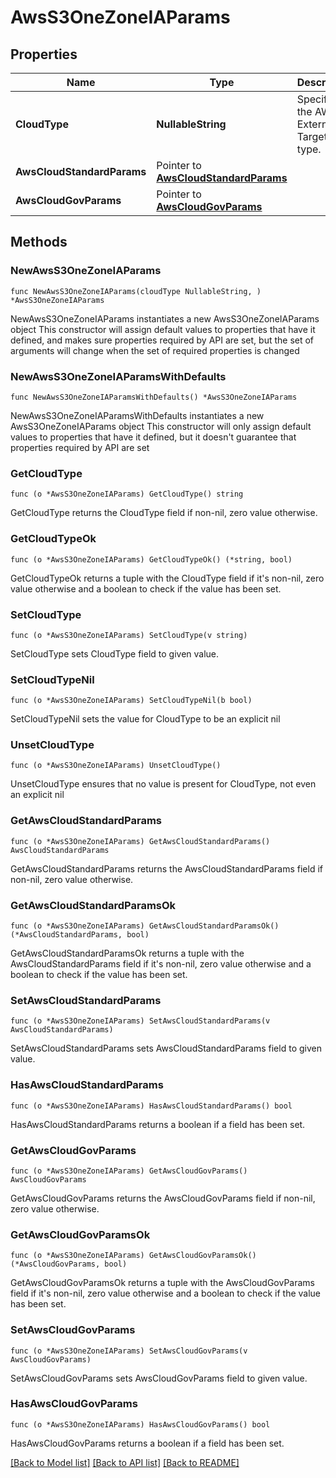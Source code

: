 # AwsS3OneZoneIAParams

## Properties

Name | Type | Description | Notes
------------ | ------------- | ------------- | -------------
**CloudType** | **NullableString** | Specifies the AWS External Target type. | 
**AwsCloudStandardParams** | Pointer to [**AwsCloudStandardParams**](AwsCloudStandardParams.md) |  | [optional] 
**AwsCloudGovParams** | Pointer to [**AwsCloudGovParams**](AwsCloudGovParams.md) |  | [optional] 

## Methods

### NewAwsS3OneZoneIAParams

`func NewAwsS3OneZoneIAParams(cloudType NullableString, ) *AwsS3OneZoneIAParams`

NewAwsS3OneZoneIAParams instantiates a new AwsS3OneZoneIAParams object
This constructor will assign default values to properties that have it defined,
and makes sure properties required by API are set, but the set of arguments
will change when the set of required properties is changed

### NewAwsS3OneZoneIAParamsWithDefaults

`func NewAwsS3OneZoneIAParamsWithDefaults() *AwsS3OneZoneIAParams`

NewAwsS3OneZoneIAParamsWithDefaults instantiates a new AwsS3OneZoneIAParams object
This constructor will only assign default values to properties that have it defined,
but it doesn't guarantee that properties required by API are set

### GetCloudType

`func (o *AwsS3OneZoneIAParams) GetCloudType() string`

GetCloudType returns the CloudType field if non-nil, zero value otherwise.

### GetCloudTypeOk

`func (o *AwsS3OneZoneIAParams) GetCloudTypeOk() (*string, bool)`

GetCloudTypeOk returns a tuple with the CloudType field if it's non-nil, zero value otherwise
and a boolean to check if the value has been set.

### SetCloudType

`func (o *AwsS3OneZoneIAParams) SetCloudType(v string)`

SetCloudType sets CloudType field to given value.


### SetCloudTypeNil

`func (o *AwsS3OneZoneIAParams) SetCloudTypeNil(b bool)`

 SetCloudTypeNil sets the value for CloudType to be an explicit nil

### UnsetCloudType
`func (o *AwsS3OneZoneIAParams) UnsetCloudType()`

UnsetCloudType ensures that no value is present for CloudType, not even an explicit nil
### GetAwsCloudStandardParams

`func (o *AwsS3OneZoneIAParams) GetAwsCloudStandardParams() AwsCloudStandardParams`

GetAwsCloudStandardParams returns the AwsCloudStandardParams field if non-nil, zero value otherwise.

### GetAwsCloudStandardParamsOk

`func (o *AwsS3OneZoneIAParams) GetAwsCloudStandardParamsOk() (*AwsCloudStandardParams, bool)`

GetAwsCloudStandardParamsOk returns a tuple with the AwsCloudStandardParams field if it's non-nil, zero value otherwise
and a boolean to check if the value has been set.

### SetAwsCloudStandardParams

`func (o *AwsS3OneZoneIAParams) SetAwsCloudStandardParams(v AwsCloudStandardParams)`

SetAwsCloudStandardParams sets AwsCloudStandardParams field to given value.

### HasAwsCloudStandardParams

`func (o *AwsS3OneZoneIAParams) HasAwsCloudStandardParams() bool`

HasAwsCloudStandardParams returns a boolean if a field has been set.

### GetAwsCloudGovParams

`func (o *AwsS3OneZoneIAParams) GetAwsCloudGovParams() AwsCloudGovParams`

GetAwsCloudGovParams returns the AwsCloudGovParams field if non-nil, zero value otherwise.

### GetAwsCloudGovParamsOk

`func (o *AwsS3OneZoneIAParams) GetAwsCloudGovParamsOk() (*AwsCloudGovParams, bool)`

GetAwsCloudGovParamsOk returns a tuple with the AwsCloudGovParams field if it's non-nil, zero value otherwise
and a boolean to check if the value has been set.

### SetAwsCloudGovParams

`func (o *AwsS3OneZoneIAParams) SetAwsCloudGovParams(v AwsCloudGovParams)`

SetAwsCloudGovParams sets AwsCloudGovParams field to given value.

### HasAwsCloudGovParams

`func (o *AwsS3OneZoneIAParams) HasAwsCloudGovParams() bool`

HasAwsCloudGovParams returns a boolean if a field has been set.


[[Back to Model list]](../README.md#documentation-for-models) [[Back to API list]](../README.md#documentation-for-api-endpoints) [[Back to README]](../README.md)


